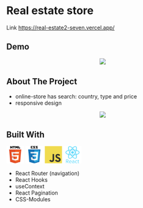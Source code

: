 # Real estate store

Link https://real-estate2-seven.vercel.app/

## Demo

<p align="center">
<img src="https://github.com/RomanyanaSol/Real-estate/blob/main/Real%20estate%20Demo.gif">
</p>



## About The Project

- online-store has search: country, type and price
- responsive design

<p align="center">
<img src="https://github.com/RomanyanaSol/Real-estate/blob/main/Responsive%20demo.gif" >
</p>



## Built With

<img src = 'https://raw.githubusercontent.com/devicons/devicon/master/icons/html5/html5-original-wordmark.svg' width="46" height="46" alt="HTML"/> <img src = 'https://raw.githubusercontent.com/devicons/devicon/master/icons/css3/css3-original-wordmark.svg' width="46" height="46" alt="CSS" /> <img src = 'https://raw.githubusercontent.com/devicons/devicon/master/icons/javascript/javascript-original.svg' width="46" height="46" alt="CSS" /> <img src = 'https://raw.githubusercontent.com/devicons/devicon/master/icons/react/react-original-wordmark.svg' width="46" height="46" alt="React" /> 



- React Router (navigation)
- React Hooks
- useContext
- React Pagination 
- CSS-Modules 




